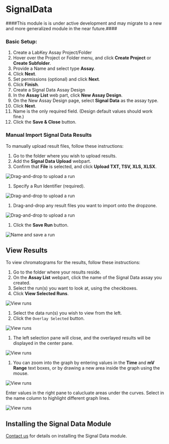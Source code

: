 # SignalData

####This module is is under active development and may migrate to a new and more generalized module in the near future.####

### Basic Setup: ###

1. Create a LabKey Assay Project/Folder
  1. Hover over the Project or Folder menu, and click **Create Project** or **Create Subfolder**.
  1. Provide a Name and select type **Assay**.
  1. Click **Next**.
  1. Set permissions (optional) and click **Next**.
  1. Click **Finish**.
1. Create a Signal Data Assay Design
  1.  In the **Assay List** web part, click **New Assay Design**.
  1.  On the New Assay Design page, select **Signal Data** as the assay type.
  1.  Click **Next**.
  1.  Name is the only required field. (Design default values should work fine.)
  1.  Click the **Save & Close** button.


### Manual Import Signal Data Results ###

To manually upload result files, follow these instructions: 

1. Go to the folder where you wish to upload results.
1. Add the **Signal Data Upload** webpart.
1. Confirm that **File** is selected, and click **Upload TXT, TSV, XLS, XLSX**.

![Drag-and-drop to upload a run](https://www.labkey.org/wiki/home/Documentation/download.view?entityId=303de39a-f9df-1033-93d6-a3afb15978a8&name=signal1.png)

1. Specify a Run Identifier (required).

![Drag-and-drop to upload a run](https://www.labkey.org/wiki/home/Documentation/download.view?entityId=303de39a-f9df-1033-93d6-a3afb15978a8&name=signal2.png)
 
1. Drag-and-drop any result files you want to import onto the dropzone.

![Drag-and-drop to upload a run](https://www.labkey.org/wiki/home/Documentation/download.view?entityId=303de39a-f9df-1033-93d6-a3afb15978a8&name=signal3.png)

1. Click the **Save Run** button.

![Name and save a run](https://www.labkey.org/wiki/home/Documentation/download.view?entityId=303de39a-f9df-1033-93d6-a3afb15978a8&name=signal4.png)

## View Results ##

To view chromatograms for the results, follow these instructions:

1. Go to the folder where your results reside.
1. On the **Assay List** webpart, click the name of the Signal Data assay you created.
1. Select the run(s) you want to look at, using the checkboxes.
1. Click **View Selected Runs**.

![View runs](https://www.labkey.org/wiki/home/Documentation/download.view?entityId=303de39a-f9df-1033-93d6-a3afb15978a8&name=hplc3.png) 

1. Select the data run(s) you wish to view from the left.
1. Click the `Overlay Selected` button.

![View runs](https://www.labkey.org/wiki/home/Documentation/download.view?entityId=303de39a-f9df-1033-93d6-a3afb15978a8&name=hplc4.png) 

1. The left selection pane will close, and the overlayed results will be displayed in the center pane.

![View runs](https://www.labkey.org/wiki/home/Documentation/download.view?entityId=303de39a-f9df-1033-93d6-a3afb15978a8&name=hplc5.png) 

1. You can zoom into the graph by entering values in the **Time** and **mV Range** text boxes, or by drawing a new area inside the graph using the mouse.

![View runs](https://www.labkey.org/wiki/home/Documentation/download.view?entityId=303de39a-f9df-1033-93d6-a3afb15978a8&name=hplc6.png) 

Enter values in the right pane to calucluate areas under the curves. Select in the name column to highlight different graph lines.

![View runs](https://www.labkey.org/wiki/home/Documentation/download.view?entityId=303de39a-f9df-1033-93d6-a3afb15978a8&name=hplc7.png) 

## Installing the Signal Data Module ##

[Contact us](https://www.labkey.com/company/contact-us) for details on installing the Signal Data module.



